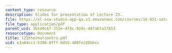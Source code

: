 ```yaml
---
content_type: resource
description: Slides for presentation of Lecture 23.
file: https://ol-ocw-studio-app-qa.s3.amazonaws.com/courses/16-851-satellite-engineering-fall-2003/e3a84cc153960fff8d55480fe228bbcc_l23thermalcontro.pdf
file_type: application/pdf
parent_uid: 3b549c67-355e-4f8c-928c-487a6fa37853
resourcetype: Document
title: l23thermalcontro.pdf
uid: e3a84cc1-5396-0fff-8d55-480fe228bbcc
---
```

